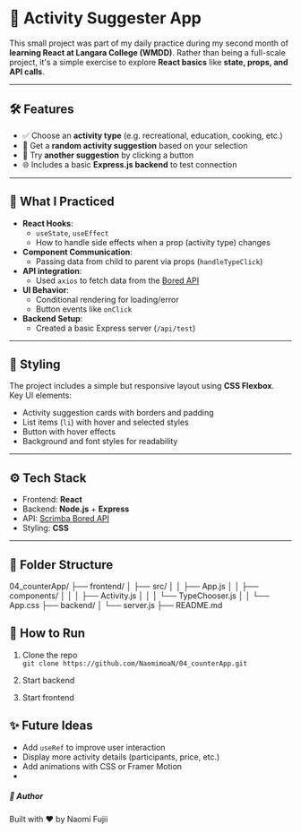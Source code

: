 # 🎯 Activity Suggester App

This small project was part of my daily practice during my second month of **learning React at Langara College (WMDD)**.
Rather than being a full-scale project, it's a simple exercise to explore **React basics** like **state, props, and API calls**.

---

## 🛠️ Features

- ✅ Choose an **activity type** (e.g. recreational, education, cooking, etc.)
- 🔄 Get a **random activity suggestion** based on your selection
- 🎲 Try **another suggestion** by clicking a button
- 🌐 Includes a basic **Express.js backend** to test connection

---

## 🧠 What I Practiced

- **React Hooks**:  
  - `useState`, `useEffect`  
  - How to handle side effects when a prop (activity type) changes  
- **Component Communication**:  
  - Passing data from child to parent via props (`handleTypeClick`)  
- **API integration**:  
  - Used `axios` to fetch data from the [Bored API](https://www.boredapi.com/)  
- **UI Behavior**:  
  - Conditional rendering for loading/error  
  - Button events like `onClick`  
- **Backend Setup**:  
  - Created a basic Express server (`/api/test`)  

---

## 💄 Styling

The project includes a simple but responsive layout using **CSS Flexbox**.  
Key UI elements:

- Activity suggestion cards with borders and padding
- List items (`li`) with hover and selected styles
- Button with hover effects
- Background and font styles for readability

---

## ⚙️ Tech Stack

- Frontend: **React**
- Backend: **Node.js** + **Express**
- API: [Scrimba Bored API](https://apis.scrimba.com/bored/api/activity)
- Styling: **CSS**

---

## 📂 Folder Structure

04_counterApp/
├── frontend/
│   ├── src/
│   │   ├── App.js
│   │   ├── components/
│   │   │   ├── Activity.js
│   │   │   └── TypeChooser.js
│   │   └── App.css
├── backend/
│   └── server.js
├── README.md


## 🚀 How to Run

1. Clone the repo  
   `git clone https://github.com/NaomimoaN/04_counterApp.git`

2. Start backend  

3. Start frontend  


## ✨ Future Ideas

- Add `useRef` to improve user interaction
- Display more activity details (participants, price, etc.)
- Add animations with CSS or Framer Motion
- 

##### 🙌 Author
Built with ❤️ by Naomi Fujii
